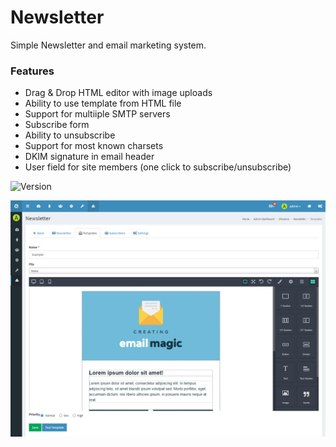# Newsletter
Simple Newsletter and email marketing system.

### Features
 - Drag & Drop HTML editor with image uploads
 - Ability to use template from HTML file
 - Support for multiiple SMTP servers
 - Subscribe form
 - Ability to unsubscribe
 - Support for most known charsets
 - DKIM signature in email header
 - User field for site members (one click to subscribe/unsubscribe)

![Version](https://img.shields.io/badge/Version-1.0.1-blue.svg)


![Preview](screenshot.png)
